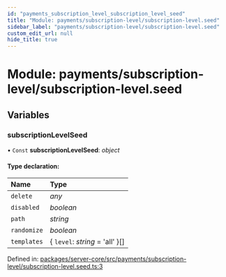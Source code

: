 ```yaml
---
id: "payments_subscription_level_subscription_level_seed"
title: "Module: payments/subscription-level/subscription-level.seed"
sidebar_label: "payments/subscription-level/subscription-level.seed"
custom_edit_url: null
hide_title: true
---
```


# Module: payments/subscription-level/subscription-level.seed

## Variables

### subscriptionLevelSeed

• `Const` **subscriptionLevelSeed**: *object*

#### Type declaration:

Name | Type |
:------ | :------ |
`delete` | *any* |
`disabled` | *boolean* |
`path` | *string* |
`randomize` | *boolean* |
`templates` | { `level`: *string* = 'all' }[] |

Defined in: [packages/server-core/src/payments/subscription-level/subscription-level.seed.ts:3](https://github.com/xr3ngine/xr3ngine/blob/a16a45d7e/packages/server-core/src/payments/subscription-level/subscription-level.seed.ts#L3)
